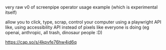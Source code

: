 

very raw v0 of screenpipe operator usage example (which is experimental itself)

allow you to click, type, scrap, control your computer using a playwright API like, using accessibility API instead of pixels like everyone is doing (eg openai, anthropic, all trash, dinosaur people :D)


https://cap.so/s/4kpvfe76hw4jd6q



